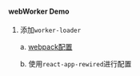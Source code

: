 #### webWorker Demo

1. 添加`worker-loader`


    a. [webpack配置](https://webpack.docschina.org/loaders/worker-loader/)

    
    b. 使用`react-app-rewired`进行配置